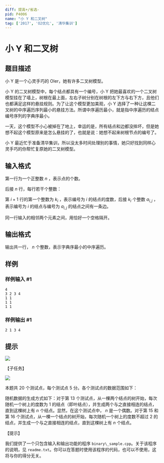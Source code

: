 ```yaml
---
diff: 提高+/省选-
pid: P4006
name: "小 Y 和二叉树"
tag: ['2017', 'O2优化', '清华集训']
---
```

# 小 Y 和二叉树
## 题目描述

小 Y 是一个心灵手巧的 OIer，她有许多二叉树模型。

小 Y 的二叉树模型中，每个结点都具有一个编号，小 Y 把她最喜欢的一个二叉树模型挂在了墙上，树根在最上面，左右子树分别在树根的左下方与右下方，且他们也都满足这样的悬挂规则。为了让这个模型更加美观，小 Y 选择了一种让这棵二叉树的中序遍历序列最小的悬挂方法。所谓中序遍历最小，就是指中序遍历的结点编号序列的字典序最小。

一天，这个模型不小心被掉在了地上，幸运的是，所有结点和边都没摔坏，但是她想不起这个模型原来是怎么悬挂的了，也就是说：她想不起来树根节点的编号了。

小 Y 最近忙于准备清华集训，所以没太多时间处理别的事情，她只好找到同样心灵手巧的你帮忙复原她的二叉树模型。

## 输入格式

第一行为一个正整数 $n$ ，表示点的个数。

后接 $n$ 行，每行若干个整数：

第 $i + 1$ 行的第一个整数为 $k_i$ ，表示编号为 $i$ 的结点的度数，后接 $k_i$ 个整数 $a_{i, j}$ ，表示编号为 $i$ 的结点与编号为 $a_{i, j}$ 的结点之间有一条边。

同一行输入的相邻两个元素之间，用恰好一个空格隔开。

## 输出格式

输出共一行， $n$ 个整数，表示字典序最小的中序遍历。

## 样例

### 样例输入 #1
```
4
3 2 3 4
1 1
1 1
1 1
```
### 样例输出 #1
```
2 1 3 4
```
## 提示

 ![](https://cdn.luogu.com.cn/upload/pic/12056.png) 

【子任务】

 ![](https://cdn.luogu.com.cn/upload/pic/12057.png) 

本题共 $20$ 个测试点，每个测试点 $5$ 分。各个测试点的数据范围如下：

随机数据的生成方式如下：对于第 $13$ 个测试点，从一棵两个结点的树开始，每次随机一个树上的度数为 $1$ 的结点（即叶结点），并生成两个与之直接相连的结点，直到这棵树上有 $n$ 个结点。显然，在这个测试点中， $n$ 是一个偶数。对于第 $15$ 和第 $16$ 个测试点，从一棵一个结点的树开始，每次随机一个树上的度数不超过 $2$ 的结点，并生成一个与之直接相连的结点，直到这棵树上有 $n$ 个结点。

【提示】

我们提供了一个只包含输入和输出功能的程序 `binary\_sample.cpp`。关于该程序的说明，见 `readme.txt`。你可以在答题时使用该程序的代码，也可以不使用，这将与你的得分无关。

